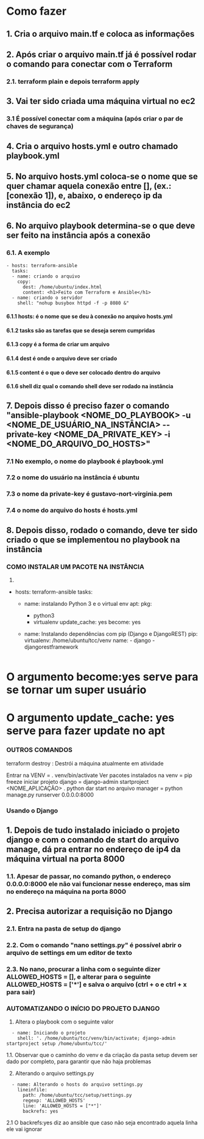 # Como fazer #

## 1. Cria o arquivo main.tf e coloca as informações
## 2. Após criar o arquivo main.tf já é possível rodar o comando para conectar com o Terraform
### 2.1. terraform plain e depois terraform apply
## 3. Vai ter sido criada uma máquina virtual no ec2
### 3.1 É possível conectar com a máquina (após criar o par de chaves de segurança)
## 4. Cria o arquivo hosts.yml e outro chamado playbook.yml
## 5. No arquivo hosts.yml coloca-se o nome que se quer chamar aquela conexão entre [], (ex.: [conexão 1]), e, abaixo, o endereço ip da instância do ec2
## 6. No arquivo playbook determina-se o que deve ser feito na instância após a conexão
### 6.1. A exemplo
```
- hosts: terraform-ansible
  tasks: 
  - name: criando o arquivo
    copy: 
      dest: /home/ubuntu/index.html
      content: <h1>Feito com Terraform e Ansible</h1>
  - name: criando o servidor
    shell: "nohup busybox httpd -f -p 8080 &"
  ```

  #### 6.1.1 hosts: é o nome que se deu à conexão no arquivo hosts.yml
  #### 6.1.2 tasks são as tarefas que se deseja serem cumpridas
  #### 6.1.3 copy é a forma de criar um arquivo
  #### 6.1.4 dest é onde o arquivo deve ser criado
  #### 6.1.5 content é o que o deve ser colocado dentro do arquivo
  #### 6.1.6 shell diz qual o comando shell deve ser rodado na instância


  ## 7. Depois disso é preciso fazer o comando "ansible-playbook <NOME_DO_PLAYBOOK> -u <NOME_DE_USUÁRIO_NA_INSTÂNCIA> --private-key <NOME_DA_PRIVATE_KEY> -i <NOME_DO_ARQUIVO_DO_HOSTS>"

  ### 7.1 No exemplo, o nome do playbook é playbook.yml
  ### 7.2 o nome do usuário na instância é ubuntu
  ### 7.3 o nome da private-key é gustavo-nort-virginia.pem
  ### 7.4 o nome do arquivo do hosts é hosts.yml

  ## 8. Depois disso, rodado o comando, deve ter sido criado o que se implementou no playbook na instância




### COMO INSTALAR UM PACOTE NA INSTÂNCIA ###

1.  ```
- hosts: terraform-ansible
  tasks: 
  - name: instalando Python 3 e o virtual env
    apt:
      pkg: 
      - python3
      - virtualenv
      update_cache: yes
    become: yes

  - name: Instalando dependências com pip (Django e DjangoREST)
    pip:
      virtualenv: /home/ubuntu/tcc/venv
      name: 
        - django
        - djangorestframework
      ```

# O argumento become:yes serve para se tornar um super usuário
# O argumento update_cache: yes serve para fazer update no apt



### OUTROS COMANDOS ###

terraform destroy : Destrói a máquina atualmente em atividade

Entrar na VENV = . venv/bin/activate
Ver pacotes instalados na venv = pip freeze
iniciar projeto django = django-admin startproject <NOME_APLICAÇÃO> .
python dar start no arquivo manager = python manage.py runserver 0.0.0.0:8000

### Usando o Django ###
## 1. Depois de tudo instalado iniciado o projeto django e com o comando de start do arquivo manage, dá pra entrar no endereço de ip4 da máquina virtual na porta 8000 
### 1.1. Apesar de passar, no comando python, o endereço 0.0.0.0:8000 ele não vai funcionar nesse endereço, mas sim no endereço na máquina na porta 8000

## 2. Precisa autorizar a requisição no Django
### 2.1. Entra na pasta de setup do django
### 2.2. Com o comando "nano settings.py" é possível abrir o arquivo de settings em um editor de texto
### 2.3. No nano, procurar a linha com o seguinte dizer ALLOWED_HOSTS = [], e alterar para o seguinte ALLOWED_HOSTS = ['*'] e salva o arquivo (ctrl + o e ctrl + x para sair)

### AUTOMATIZANDO O INÍCIO DO PROJETO DJANGO ###

1. Altera o playbook com o seguinte valor
```
  - name: Iniciando o projeto 
    shell: '. /home/ubuntu/tcc/venv/bin/activate; django-admin startproject setup /home/ubuntu/tcc/'
  ```
1.1. Observar que o caminho do venv e da criação da pasta setup devem ser dado por completo, para garantir que não haja problemas

2. Alterando o arquivo settings.py
```
  - name: Alterando o hosts do arquivo settings.py
    lineinfile: 
      path: /home/ubuntu/tcc/setup/settings.py
      regexp: 'ALLOWED_HOSTS'
      line: 'ALLOWED_HOSTS = ["*"]'
      backrefs: yes
```
2.1 O backrefs:yes diz ao ansible que caso não seja encontrado aquela linha ele vai ignorar




